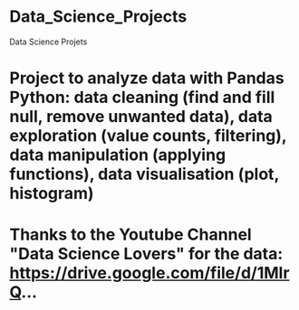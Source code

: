 # Data_Science_Projects
Data Science Projets

# Project to analyze data with Pandas Python: data cleaning (find and fill null, remove unwanted data), data exploration (value counts, filtering), data manipulation (applying functions), data visualisation (plot, histogram)
# Thanks to the Youtube Channel "Data Science Lovers" for the data: https://drive.google.com/file/d/1MlrQ... 
